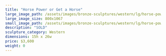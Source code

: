 ```yaml
---
title: "Horse Power or Get a Horse"
large_image_path: /assets/images/bronze-sculptures/western/lg/horse-power-or-get-a-horse.jpg
large_image_size: 800x1067
small_image_path: /assets/images/bronze-sculptures/western/lg/horse-power-or-get-a-horse.jpg
description: "SOLD"
sculpture_category: Western
dimensions: 15h x 26w
price: $3,600
weight: 0
---
```

